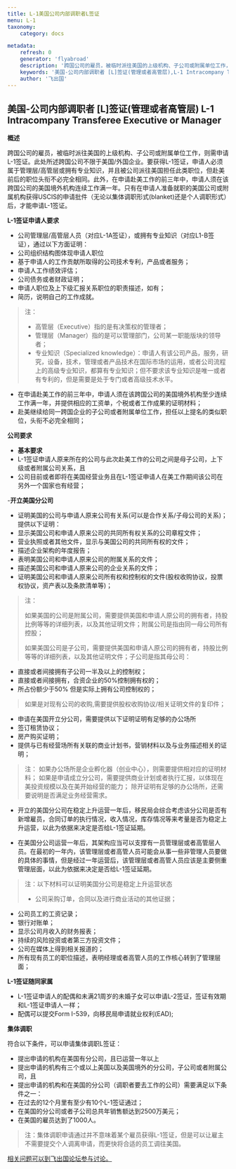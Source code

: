 ```yaml
---
title: L-1美国公司内部调职者L签证
menu: L-1
taxonomy:
    category: docs

metadata:
    refresh: 0
    generator: 'flyabroad'
    description: '跨国公司的雇员，被临时派往美国的上级机构、子公司或附属单位工作，则需申请L-1签证。此处所述跨国公司不限于美国/外国企业。要获得L-1签证，申请人必须属于管理层/高管层或拥有专业知识，并且被公司派往美国担任此类职位，但赴美前后的职位头衔不必完全相同。此外，在申请赴美工作的前三年中，申请人须在该跨国公司的美国境外机构连续工作满一年。只有在申请人准备就职的美国公司或附属机构获得USCIS的申请批件（无论以集体调职形式(blanket)还是个人调职形式）后，才能申请L-1签证。'
    keywords: '美国-公司内部调职者 [L]签证(管理或者高管层),L-1 Intracompany Transferee Executive or Manager'
    author: '飞出国'
---
```

## 美国-公司内部调职者 [L]签证(管理或者高管层) L-1 Intracompany Transferee Executive or Manager ##

**概述**

跨国公司的雇员，被临时派往美国的上级机构、子公司或附属单位工作，则需申请L-1签证。此处所述跨国公司不限于美国/外国企业。要获得L-1签证，申请人必须属于管理层/高管层或拥有专业知识，并且被公司派往美国担任此类职位，但赴美前后的职位头衔不必完全相同。此外，在申请赴美工作的前三年中，申请人须在该跨国公司的美国境外机构连续工作满一年。只有在申请人准备就职的美国公司或附属机构获得USCIS的申请批件（无论以集体调职形式(blanket)还是个人调职形式）后，才能申请L-1签证。

**L-1签证申请人要求**

- 公司管理层/高管层人员（对应L-1A签证），或拥有专业知识（对应L1-B签证），通过以下方面证明：
 - 公司组织结构图体现申请人职位 
 - 基于申请人的工作贡献所取得的公司技术专利，产品或者服务；
 - 申请人工作绩效评估；
 - 公司债务或者财政证明；
 - 申请人职位及上下级汇报关系职位的职责描述，如有；
 - 简历，说明自己的工作成就。
 >注：
 >
 >- 高管层（Executive）指的是有决策权的管理者；
 >- 管理层（Manager）指的是可以管理部门，公司某一职能版块的领导者；
 >- 专业知识（Specialized knowledge）：申请人有该公司产品，服务，研究，设备，技术，管理或者产品技术在国际市场的运用，或者公司流程上的高级专业知识，都算有专业知识；但不要求该专业知识是唯一或者有专利的，但是需要是处于专门或者高级技术水平。

- 在申请赴美工作的前三年中，申请人须在该跨国公司的美国境外机构至少连续工作满一年，并提供相应的工资单，个税或者工作成果的证明材料；
- 赴美继续给同一跨国企业的子公司或者附属单位工作，担任以上提名的类似职位，头衔不必完全相同；

**公司要求**

- **基本要求**
- L-1签证申请人原来所在的公司与此次赴美工作的公司之间是母子公司，上下级或者附属公司关系，且
- 公司目前或者即将在美国经营业务且在L-1签证申请人在美工作期间该公司在另外一个国家也有经营；

-**开立美国分公司**

- 证明美国的公司与申请人原来公司有关系(可以是合作关系/子母公司的关系)；提供以下证明：
 - 显示美国公司和申请人原来公司的共同所有权关系的公司章程文件；
 - 营业执照或者其他文件，显示与美国公司的共同所有权的文件；
 - 描述企业架构的年度报告；
 - 表明美国公司和申请人原来公司的附属关系的文件；
 - 描述美国公司和申请人原来公司的企业关系的文件；
 - 证明美国公司和申请人原来公司所有权和控制权的文件(股权收购协议，投票权协议，资产表以及条款清单等)；

>注：
>
>如果美国的公司是附属公司，需要提供美国和申请人原公司的拥有者，持股比例等等的详细列表，以及其他证明文件；附属公司是指由同一母公司所有控股；
>
>如果美国公司是子公司，需要提供美国和申请人原公司的拥有者，持股比例等等的详细列表，以及其他证明文件；子公司是指其母公司：
 - 直接或者间接拥有子公司一半及以上的控制权；
 - 直接或者间接拥有，合资企业的50%控制拥有权的；
 - 所占份额少于50% 但是实际上拥有公司控制权的；

>如果是对现有公司的收购,需要提供股权收购协议/相关证明文件的复印件；

- 申请在美国开立分公司，需要提供以下证明证明有足够的办公场所
 - 签订租赁协议；
 - 房产购买证明；
 - 提供与已有经营场所有关联的商业计划书，营销材料以及与业务描述相关的证明；

> 注：
> 如果办公场所是企业孵化器（创业中心），则需要提供相对应的证明材料；
> 如果是申请成立分公司，需要提供商业计划或者执行汇报，以体现在美投资规模以及在美开始经营的能力；
> 除开证明有足够的办公场所，还需要说明是否满足业务经营需求。

- 开立的美国分公司在稳定上升运营一年后，移民局会综合考虑该分公司是否有新增雇员，合同订单的执行情况，收入情况，库存情况等来考量是否为稳定上升运营，以此为依据来决定是否给L-1签证延期。

- 在美国分公司运营一年后，其架构应当可以支撑有一员管理层或者高管层人员。在最初的一年内，该管理层或者高管人员可能会从事一些非管理人员要做的具体的事情，但是经过一年运营后，该管理层或者高管人员应该是主要侧重管理层面，以此为依据来决定是否给L-1签证延期。

>注：以下材料可以证明美国分公司是稳定上升运营状态
>
> - 公司采购订单，合同以及进行商业活动的其他证据；
- 公司员工的工资记录；
- 银行对账单；
- 显示公司月收入的财务报表；
- 持续的风险投资或者第三方投资文件；
- 公司在媒体上得到相关报道的；
- 所有现有员工的职位描述，表明经理或者高管人员的工作核心转到了管理层面；

**L-1签证随同家属**

- L-1签证申请人的配偶和未满21周岁的未婚子女可以申请L-2签证，签证有效期和L-1签证申请人一样；
- 配偶可以提交Form I-539，向移民局申请就业权利(EAD);

**集体调职**

符合以下条件，可以申请集体调职L签证：

- 提出申请的机构在美国有分公司，且已运营一年以上
- 提出申请的机构有三个或以上美国以及美国境外的分公司，子公司或者附属公司，且
- 提出申请的机构和在美国的分公司（调职者要去工作的公司）需要满足以下条件之一：
 - 在过去的12个月里有至少有10个L-1签证通过；
 - 在美国的分公司或者子公司总共年销售额达到2500万美元；
 - 在美国的雇员达到了1000人。

>注：集体调职申请通过并不意味着某个雇员获得L-1签证，但是可以让雇主不需要提交个人调离申请，而更快将合适的员工调往美国。

[相关问题可以到飞出国论坛参与讨论。](http://bbs.fcgvisa.com/t/5985?target=_blank)